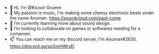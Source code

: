 - 👋 Hi, I’m @Kicool-Grumm
- 👀 My passion is music, I'm making some cheesy electronic beats under the name Anuman.
https://soundcloud.com/past-come
- 🌱 I’m currently learning more about sound design.
- 💞️ I’m looking to collaborate on games or softwares needing for a composer.
- 📫 You can reach me on my discord server, I'm Anuman#2630.
https://discord.gg/qzGmHWrxEj

<!---
Kicool-Grumm/Kicool-Grumm is a ✨ special ✨ repository because its `README.md` (this file) appears on your GitHub profile.
You can click the Preview link to take a look at your changes.
--->
